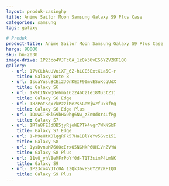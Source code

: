 ```yaml
---
layout: produk-casinghp
title: Anime Sailor Moon Samsung Galaxy S9 Plus Case
categories: samsung
tags: galaxy

# Produk
product-title: Anime Sailor Moon Samsung Galaxy S9 Plus Case
harga: 90000
sku: hn-2030
image-drive: 1P23co4VJTc0A_1zQk36vES6YZV2KF1QO
gallery:
  - url: 17VCLbAuUVuiXT_6Z-hLCE5ExtXLa5C-r
    title: Galaxy Note 8
  - url: 1suaYusuBCEi2JOnKEIF90mvESuKcqUdX
    title: Galaxy S6
  - url: 1k9CINxwQOe6ma16z246Cz1e18Mu3tZ1j
    title: Galaxy S6 Edge
  - url: 18ZPotSqx7kPzziMe2s5GeWjw2fuxkfBg
    title: Galaxy S6 Edge Plus
  - url: 1DuwCTHRlG9bHG9hg6Nw_zZn0d8r4LfPg
    title: Galaxy S7
  - url: 1RTa8FEJdDB5jyRjoWEPTk4vgr7WkNSbF
    title: Galaxy S7 Edge
  - url: 1-M9eHtKDlqgRFk57Ha1BlYeYv5Gvc151
    title: Galaxy S8
  - url: 1ysDvnuM760OcErxQ5NGNkP6UH1VnZVYW
    title: Galaxy S8 Plus
  - url: 11vQ_yhV8eMFrPoYf0d-T1T3simP4LmNK
    title: Galaxy S9
  - url: 1P23co4VJTc0A_1zQk36vES6YZV2KF1QO
    title: Galaxy S9 Plus
---
```

